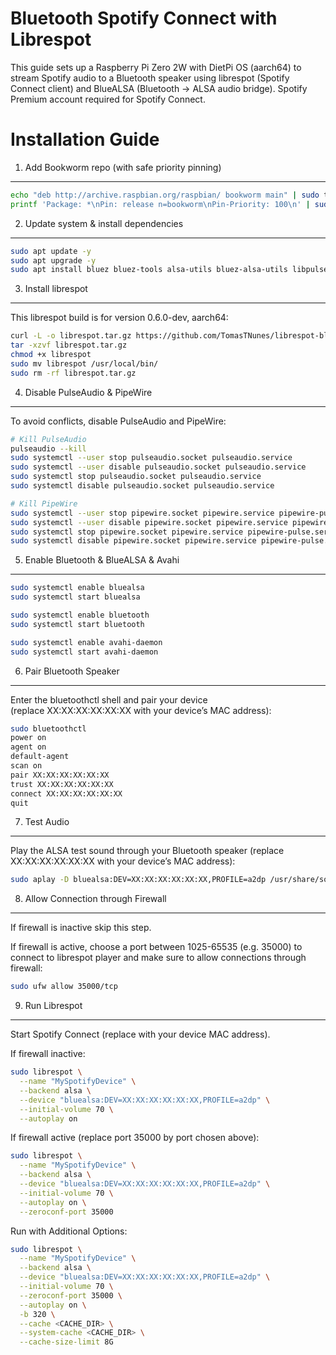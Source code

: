 Bluetooth Spotify Connect with Librespot
=======================================================================

This guide sets up a Raspberry Pi Zero 2W with DietPi OS (aarch64) to stream Spotify audio 
to a Bluetooth speaker using librespot (Spotify Connect client) and BlueALSA 
(Bluetooth → ALSA audio bridge). Spotify Premium account required for Spotify Connect.

Installation Guide
==================

1. Add Bookworm repo (with safe priority pinning)
-------------------------------------------------
```bash
echo "deb http://archive.raspbian.org/raspbian/ bookworm main" | sudo tee /etc/apt/sources.list.d/armbian.list
printf 'Package: *\nPin: release n=bookworm\nPin-Priority: 100\n' | sudo tee --append /etc/apt/preferences.d/limit-bookworm
```

2. Update system & install dependencies
---------------------------------------
```bash
sudo apt update -y
sudo apt upgrade -y
sudo apt install bluez bluez-tools alsa-utils bluez-alsa-utils libpulse0 libasound2 libgcc-s1 avahi-daemon -y
```

3. Install librespot
--------------------
This librespot build is for version 0.6.0-dev, aarch64:

```bash
curl -L -o librespot.tar.gz https://github.com/TomasTNunes/librespot-bluetooh-guide/releases/latest/download/librespot_aarch64.tar.gz
tar -xzvf librespot.tar.gz
chmod +x librespot
sudo mv librespot /usr/local/bin/
sudo rm -rf librespot.tar.gz
```

4. Disable PulseAudio & PipeWire
--------------------------------
To avoid conflicts, disable PulseAudio and PipeWire:

```bash
# Kill PulseAudio
pulseaudio --kill
sudo systemctl --user stop pulseaudio.socket pulseaudio.service
sudo systemctl --user disable pulseaudio.socket pulseaudio.service
sudo systemctl stop pulseaudio.socket pulseaudio.service
sudo systemctl disable pulseaudio.socket pulseaudio.service
```

```bash
# Kill PipeWire
sudo systemctl --user stop pipewire.socket pipewire.service pipewire-pulse.service
sudo systemctl --user disable pipewire.socket pipewire.service pipewire-pulse.service
sudo systemctl stop pipewire.socket pipewire.service pipewire-pulse.service
sudo systemctl disable pipewire.socket pipewire.service pipewire-pulse.service
```

5. Enable Bluetooth & BlueALSA & Avahi
-------------------------------
```bash
sudo systemctl enable bluealsa
sudo systemctl start bluealsa

sudo systemctl enable bluetooth
sudo systemctl start bluetooth

sudo systemctl enable avahi-daemon
sudo systemctl start avahi-daemon
```

6. Pair Bluetooth Speaker
--------------------------
Enter the bluetoothctl shell and pair your device  
(replace XX:XX:XX:XX:XX:XX with your device’s MAC address):

```bash
sudo bluetoothctl
power on
agent on
default-agent
scan on
pair XX:XX:XX:XX:XX:XX
trust XX:XX:XX:XX:XX:XX
connect XX:XX:XX:XX:XX:XX
quit
```

7. Test Audio
--------------
Play the ALSA test sound through your Bluetooth speaker
(replace XX:XX:XX:XX:XX:XX with your device’s MAC address):

```bash
sudo aplay -D bluealsa:DEV=XX:XX:XX:XX:XX:XX,PROFILE=a2dp /usr/share/sounds/alsa/Front_Center.wav
```
8. Allow Connection through Firewall
--------------
If firewall is inactive skip this step.

If firewall is active, choose a port between 1025-65535 (e.g. 35000) to connect to librespot player and make sure to allow connections through firewall:

```bash
sudo ufw allow 35000/tcp
```
9. Run Librespot
----------------
Start Spotify Connect (replace with your device MAC address).

If firewall inactive:
```bash
sudo librespot \
  --name "MySpotifyDevice" \
  --backend alsa \
  --device "bluealsa:DEV=XX:XX:XX:XX:XX:XX,PROFILE=a2dp" \
  --initial-volume 70 \
  --autoplay on
```

If firewall active (replace port 35000 by port chosen above):
```bash
sudo librespot \
  --name "MySpotifyDevice" \
  --backend alsa \
  --device "bluealsa:DEV=XX:XX:XX:XX:XX:XX,PROFILE=a2dp" \
  --initial-volume 70 \
  --autoplay on \
  --zeroconf-port 35000 
```

Run with Additional Options:
```bash
sudo librespot \
  --name "MySpotifyDevice" \
  --backend alsa \
  --device "bluealsa:DEV=XX:XX:XX:XX:XX:XX,PROFILE=a2dp" \
  --initial-volume 70 \
  --zeroconf-port 35000 \
  --autoplay on \
  -b 320 \
  --cache <CACHE_DIR> \
  --system-cache <CACHE_DIR> \
  --cache-size-limit 8G

```
